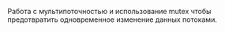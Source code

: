 Работа с мультипоточностью и использование mutex чтобы предотвратить одновременное изменение данных потоками.
